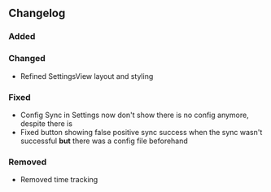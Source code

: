 ## Changelog

### Added

### Changed

- Refined SettingsView layout and styling

### Fixed

- Config Sync in Settings now don't show there is no config anymore, despite there is
- Fixed button showing false positive sync success when the sync wasn't successful **but** there was a config file
  beforehand

### Removed

- Removed time tracking